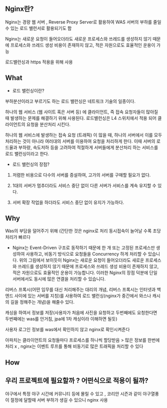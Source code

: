 ## Nginx란?

Nginx는 경량 웹 서버 , Reverse Proxy Server로 활용하여 WAS 서버의 부하를 줄일 수 있는 로드 밸런서로 활용되기도 함

Nginx는 새로운 요청이 들어오더라도 새로운 프로세스와 쓰레드를 생성하지 않기 때문에 프로세스와 쓰레드 생성 비용이 존재하지 않고,
적은 자원으로도 효율적인 운용이 가능

로드밸런싱과 https 적용을 위해 사용

## What

- 로드 밸런싱이란? 

부하분산이라고 부르기도 하는 로드 밸런싱은 네트워크 기술의 일종이다. 

하나의 웹 서비스 (웹 사이트 혹은 서버 등) 에 클라이언트, 즉 접속 요청자들이 많아질 때 발생하는 문제를 해결하기 위해 사용된다. 로드밸런싱은 L4 스위치에서 적용 되어 클라이언트의 요청을 분산처리 시킨다.



하나의 웹 서비스에 발생하는 접속 요청 (트래픽) 이 많을 때, 하나의 서버에서 이를 모두 처리하는 것이 아니라 여러대의 서버를 이용하여 요청을 처리하게 한다. 이때 서버의 로드율과 부하량, 속도저하 등을 고려하여 적절하게 서버들에게 분산처리 하는 서비스를 로드 밸런싱이라고 한다. 



- 로드 밸런싱의 장점?

1. 저렴한 비용으로 다수의 서버를 증설하여, 고가의 서버를 구매할 필요가 없다.

2. 1대의 서버가 멈추더라도 서비스 중단 없이 다른 서버가 서비스를 계속 유지할 수 있다.

3. 서버 확장 작업을 하더라도 서비스 중단 없이 유지가 가능하다. 




## Why
Was의 부담을 덜어주기 위해 (간단한 것은 nginx로 처리
동시접속이 늘어날 수록 초당 처리가 빠르다
+ Nginx는 Event-Driven 구조로 동작하기 때문에 한 개 또는 고정된 프로세스만 생성하여 사용하고, 비동기 방식으로 요청들을 Concurrency 하게 처리할 수 있습니다. 위의 그림에서 보이듯이 Nginx는 새로운 요청이 들어오더라도 새로운 프로세스와 쓰레드를 생성하지 않기 때문에 프로세스와 쓰레드 생성 비용이 존재하지 않고, 적은 자원으로도 효율적인 운용이 가능합니다. 이러한 Nginx의 장점 덕분에 단일 서버에서도 동시에 많은 연결을 처리할 수 있습니다.


리버스 프록시(어떤 임무를 대신 처리해주는 대리의 개념, 리버스 프록시는 인터넷과 백엔드 사이에 있는 서버를 지칭)를 사용하여 
로드 밸런싱(nginx가 중간에서 와스나 캐시의 길을 정해주는 개념)을 해줄수 있다.

캐싱을 하여서 정보를 저장(사용자가 처음에 사진을 요청하고 두번째에도 요청한다면 두번째에는 was를 안거침, jpa에 1차 캐싱이라 이해하면 될듯)

사용자 로그인 정보를 was에서 확인하지 않고 nginx로 확인시켜준다

아파치는 클라이언트의 요청들마다 프로세스를 하나씩 할당받음 > 많은 정보를 한번에 처리 x , nginx는 이벤트 루프를 통해 비동기로 많은 트래픽을
처리할 수 있다



## How


## 우리 프로젝트에 필요할까 ? 어떤식으로 적용이 될까?

야구에서 특정 야구 시간에 커뮤니티 등에 몰릴 수 있고 , 코리안 시즌과 같이 야구열풍이 절정에 달할때 서버 부하가 생길 수 있으니 nginx 사용
